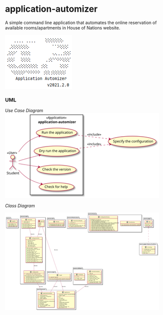 # application-automizer
A simple command line application that automates the online reservation of available rooms/apartments in House of Nations website.

![alt Application Artwork](images/aa-artwork.png)

### UML
*Use Case Diagram*
![alt Use Case Diagram](images/use_case_diagram.svg)

*Class Diagram*

![alt Class Diagram](images/class_diagram.svg)
